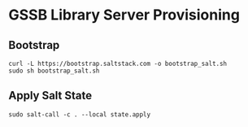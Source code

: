 # GSSB Library Server Provisioning

## Bootstrap

```
curl -L https://bootstrap.saltstack.com -o bootstrap_salt.sh
sudo sh bootstrap_salt.sh
```

## Apply Salt State

```
sudo salt-call -c . --local state.apply
```

